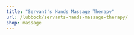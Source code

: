 ```yaml
---
title: "Servant's Hands Massage Therapy"
url: /lubbock/servants-hands-massage-therapy/
shop: massage
---
```

